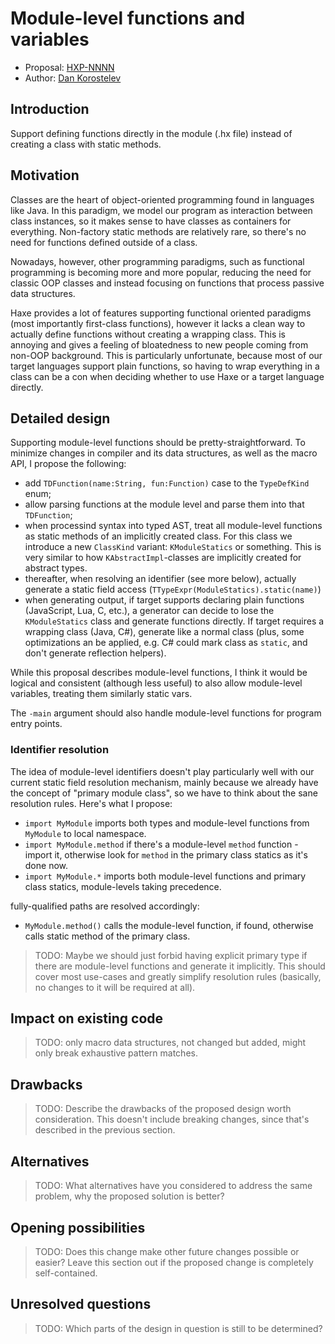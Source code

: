 # Module-level functions and variables

* Proposal: [HXP-NNNN](NNNN-module-level-funcs.md)
* Author: [Dan Korostelev](https://github.com/nadako)

## Introduction

Support defining functions directly in the module (.hx file) instead
of creating a class with static methods.

## Motivation

Classes are the heart of object-oriented programming found in languages like Java. In this paradigm, we
model our program as interaction between class instances, so it makes sense to have classes as containers
for everything. Non-factory static methods are relatively rare, so there's no need for functions defined outside of a class.

Nowadays, however, other programming paradigms, such as functional programming is becoming more and more
popular, reducing the need for classic OOP classes and instead focusing on functions that process passive
data structures.

Haxe provides a lot of features supporting functional oriented paradigms (most importantly first-class functions),
however it lacks a clean way to actually define functions without creating a wrapping class. This is annoying and
gives a feeling of bloatedness to new people coming from non-OOP background. This is particularly unfortunate,
because most of our target languages support plain functions, so having to wrap everything in a
class can be a con when deciding whether to use Haxe or a target language directly.

## Detailed design

Supporting module-level functions should be pretty-straightforward. To minimize changes in compiler and its data
structures, as well as the macro API, I propose the following:

 * add `TDFunction(name:String, fun:Function)` case to the `TypeDefKind` enum;
 * allow parsing functions at the module level and parse them into that `TDFunction`;
 * when processind syntax into typed AST, treat all module-level functions as static methods of an
   implicitly created class. For this class we introduce a new `ClassKind` variant: `KModuleStatics` or
   something. This is very similar to how `KAbstractImpl`-classes are implicitly created for abstract types.
 * thereafter, when resolving an identifier (see more below), actually generate a static field access (`TTypeExpr(ModuleStatics).static(name)`)
 * when generating output, if target supports declaring plain functions (JavaScript, Lua, C, etc.), a generator
   can decide to lose the `KModuleStatics` class and generate functions directly. If target requires a wrapping
   class (Java, C#), generate like a normal class (plus, some optimizations an be applied, e.g. C# could mark
   class as `static`, and don't generate reflection helpers).

While this proposal describes module-level functions, I think it would be logical and consistent (although less useful) to also allow module-level variables, treating them similarly static vars.

The `-main` argument should also handle module-level functions for program entry points.

### Identifier resolution

The idea of module-level identifiers doesn't play particularly well with our current static field resolution mechanism, mainly because we already have the concept of "primary module class", so we have to think about the sane resolution rules. Here's what I propose:

 * `import MyModule` imports both types and module-level functions from `MyModule` to local namespace.
 * `import MyModule.method` if there's a module-level `method` function - import it, otherwise look for `method` in the primary class statics as it's done now.
 * `import MyModule.*` imports both module-level functions and primary class statics, module-levels taking precedence.

fully-qualified paths are resolved accordingly:

 * `MyModule.method()` calls the module-level function, if found, otherwise calls static method of the primary class.

> TODO: Maybe we should just forbid having explicit primary type if there are module-level functions and generate
it implicitly. This should cover most use-cases and greatly simplify resolution rules (basically, no changes to it will be required at all).

## Impact on existing code

> TODO: only macro data structures, not changed but added, might only break exhaustive pattern matches.

## Drawbacks

> TODO: Describe the drawbacks of the proposed design worth consideration. This doesn't include breaking changes, since that's described in the previous section.

## Alternatives

> TODO: What alternatives have you considered to address the same problem, why the proposed solution is better?

## Opening possibilities

> TODO: Does this change make other future changes possible or easier? Leave this section out if the proposed change
is completely self-contained.

## Unresolved questions

> TODO: Which parts of the design in question is still to be determined?
